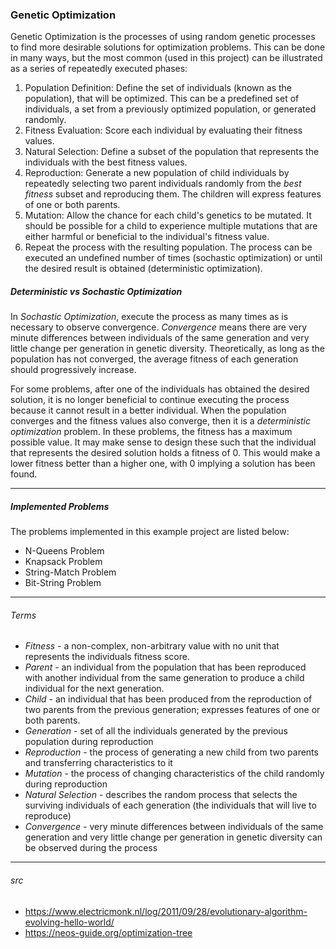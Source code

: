 <H3>Genetic Optimization</H3>
<p>
    Genetic Optimization is the processes of using random genetic processes to find more desirable solutions for
    optimization problems. This can be done in many ways, but the most common (used in this project) can be illustrated
    as a series of repeatedly executed phases:
</p>

1. Population Definition: Define the set of individuals (known as the population), that will be optimized. This can be a
predefined set of individuals, a set from a previously optimized population, or generated randomly.
1. Fitness Evaluation: Score each individual by evaluating their fitness values.
1. Natural Selection: Define a subset of the population that represents the individuals with the best fitness values.
1. Reproduction: Generate a new population of child individuals by repeatedly selecting two parent individuals randomly
from the <i>best fitness</i> subset and reproducing them. The children will express features of one or both parents.
1. Mutation: Allow the chance for each child's genetics to be mutated. It should be possible for a child to experience
multiple mutations that are either harmful or beneficial to the individual's fitness value.
1. Repeat the process with the resulting population. The process can be executed an undefined number of times (sochastic
optimization) or until the desired result is obtained (deterministic optimization).

<H5>Deterministic vs Sochastic Optimization</H5>

<p>
    In <i>Sochastic Optimization</i>, execute the process as many times as is necessary to observe convergence.
    <i>Convergence</i> means there are very minute differences between individuals of the same generation and very
    little change per generation in genetic diversity. Theoretically, as long as the population has not converged, the
    average fitness of each generation should progressively increase.
</p>
<p>
    For some problems, after one of the individuals has obtained the desired solution, it is no longer beneficial to
    continue executing the process because it cannot result in a better individual. When the population converges and
    the fitness values also converge, then it is a <i>deterministic optimization</i> problem. In these problems, the
    fitness has a maximum possible value. It may make sense to design these such that the individual that represents the
    desired solution holds a fitness of 0. This would make a lower fitness better than a higher one, with 0 implying a
    solution has been found.
</p>

___
<H5>Implemented Problems</H5>

<p>
    The problems implemented in this example project are listed below:
</p>

- N-Queens Problem
- Knapsack Problem
- String-Match Problem
- Bit-String Problem

___
<H6>Terms</H6>

- <i>Fitness</i> - a non-complex, non-arbitrary value with no unit that represents the individuals fitness score.
- <i>Parent</i> - an individual from the population that has been reproduced with another individual from the same
generation to produce a child individual for the next generation.
- <i>Child</i> - an individual that has been produced from the reproduction of two parents from the previous generation;
expresses features of one or both parents.
- <i>Generation</i> - set of all the individuals generated by the previous population during reproduction
- <i>Reproduction</i> - the process of generating a new child from two parents and transferring characteristics to it
- <i>Mutation</i> - the process of changing characteristics of the child randomly during reproduction
- <i>Natural Selection</i> - describes the random process that selects the surviving individuals of each generation
(the individuals that will live to reproduce)
- <i>Convergence</i> - very minute differences between individuals of the same generation and very little
change per generation in genetic diversity can be observed during the process

___
<H6>src</H6>

- https://www.electricmonk.nl/log/2011/09/28/evolutionary-algorithm-evolving-hello-world/
- https://neos-guide.org/optimization-tree